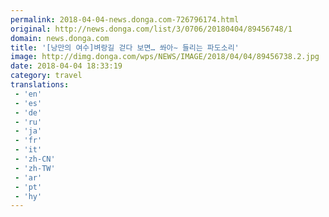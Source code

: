 ```yaml
---
permalink: 2018-04-04-news.donga.com-726796174.html
original: http://news.donga.com/list/3/0706/20180404/89456748/1
domain: news.donga.com
title: '[낭만의 여수]벼랑길 걷다 보면… 쏴아∼ 들리는 파도소리'
image: http://dimg.donga.com/wps/NEWS/IMAGE/2018/04/04/89456738.2.jpg
date: 2018-04-04 18:33:19
category: travel
translations: 
 - 'en'
 - 'es'
 - 'de'
 - 'ru'
 - 'ja'
 - 'fr'
 - 'it'
 - 'zh-CN'
 - 'zh-TW'
 - 'ar'
 - 'pt'
 - 'hy'
---
```


